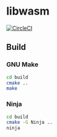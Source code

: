 # libwasm

[![CircleCI](https://circleci.com/gh/akkyie/libwasm/tree/master.svg?style=svg&circle-token=6c16532051650f251e70b6e0cd931168c43a560d)](https://circleci.com/gh/akkyie/libwasm/tree/master)

## Build

### GNU Make

```sh
cd build
cmake ..
make
```

### Ninja

```sh
cd build
cmake -G Ninja ..
ninja
```
